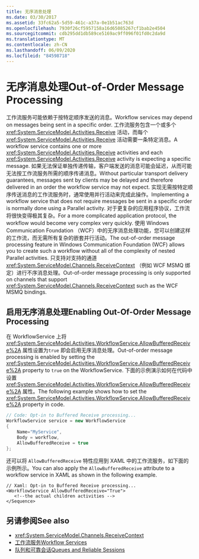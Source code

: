 ```yaml
---
title: 无序消息处理
ms.date: 03/30/2017
ms.assetid: 33fc62a5-5d59-461c-a37a-0e1b51ac763d
ms.openlocfilehash: 7930f26cf5957158a16d65085267cf1bab2e4504
ms.sourcegitcommit: cdb295dd1db589ce5169ac9ff096f01fd0c2da9d
ms.translationtype: MT
ms.contentlocale: zh-CN
ms.lasthandoff: 06/09/2020
ms.locfileid: "84598718"
---
```

# <a name="out-of-order-message-processing"></a><span data-ttu-id="1d7e1-102">无序消息处理</span><span class="sxs-lookup"><span data-stu-id="1d7e1-102">Out-of-Order Message Processing</span></span>
<span data-ttu-id="1d7e1-103">工作流服务可能依赖于按特定顺序发送的消息。</span><span class="sxs-lookup"><span data-stu-id="1d7e1-103">Workflow services may depend on messages being sent in a specific order.</span></span> <span data-ttu-id="1d7e1-104">工作流服务包含一个或多个 <xref:System.ServiceModel.Activities.Receive> 活动，而每个 <xref:System.ServiceModel.Activities.Receive> 活动需要一条特定消息。</span><span class="sxs-lookup"><span data-stu-id="1d7e1-104">A workflow service contains one or more <xref:System.ServiceModel.Activities.Receive> activities and each <xref:System.ServiceModel.Activities.Receive> activity is expecting a specific message.</span></span> <span data-ttu-id="1d7e1-105">如果无法保证单独传递传输，客户端发送的消息可能会延迟，从而可能无法按工作流服务所需的顺序传递消息。</span><span class="sxs-lookup"><span data-stu-id="1d7e1-105">Without particular transport delivery guarantees, messages sent by clients may be delayed and therefore delivered in an order the workflow service may not expect.</span></span> <span data-ttu-id="1d7e1-106">实现无需按特定顺序传送消息的工作流服务时，通常使用并行活动来完成此操作。</span><span class="sxs-lookup"><span data-stu-id="1d7e1-106">Implementing a workflow service that does not require messages be sent in a specific order is normally done using a Parallel activity.</span></span> <span data-ttu-id="1d7e1-107">对于更复杂的应用程序协议，工作流将很快变得极其复杂。</span><span class="sxs-lookup"><span data-stu-id="1d7e1-107">For a more complicated application protocol, the workflow would become very complex very quickly.</span></span>  <span data-ttu-id="1d7e1-108">使用 Windows Communication Foundation （WCF）中的无序消息处理功能，您可以创建这样的工作流，而无需所有复杂的嵌套并行活动。</span><span class="sxs-lookup"><span data-stu-id="1d7e1-108">The out-of-order message processing feature in Windows Communication Foundation (WCF) allows you to create such a workflow without all of the complexity of nested Parallel activities.</span></span> <span data-ttu-id="1d7e1-109">只支持对支持的通道 <xref:System.ServiceModel.Channels.ReceiveContext> （例如 WCF MSMQ 绑定）进行不序消息处理。</span><span class="sxs-lookup"><span data-stu-id="1d7e1-109">Out-of-order message processing is only supported on channels that support <xref:System.ServiceModel.Channels.ReceiveContext> such as the WCF MSMQ bindings.</span></span>  
  
## <a name="enabling-out-of-order-message-processing"></a><span data-ttu-id="1d7e1-110">启用无序消息处理</span><span class="sxs-lookup"><span data-stu-id="1d7e1-110">Enabling Out-Of-Order Message Processing</span></span>  
 <span data-ttu-id="1d7e1-111">在 WorkflowService 上将 <xref:System.ServiceModel.Activities.WorkflowService.AllowBufferedReceive%2A> 属性设置为`true` 即会启用无序消息处理。</span><span class="sxs-lookup"><span data-stu-id="1d7e1-111">Out-of-order message processing is enabled by setting the <xref:System.ServiceModel.Activities.WorkflowService.AllowBufferedReceive%2A> property to `true` on the WorkflowService.</span></span> <span data-ttu-id="1d7e1-112">下面的示例演示如何在代码中设置 <xref:System.ServiceModel.Activities.WorkflowService.AllowBufferedReceive%2A> 属性。</span><span class="sxs-lookup"><span data-stu-id="1d7e1-112">The following example shows how to set the <xref:System.ServiceModel.Activities.WorkflowService.AllowBufferedReceive%2A> property in code.</span></span>  
  
```csharp  
// Code: Opt-in to Buffered Receive processing...  
WorkflowService service = new WorkflowService  
{  
    Name="MyService",  
    Body = workflow,  
    AllowBufferedReceive = true  
};  
```  
  
 <span data-ttu-id="1d7e1-113">还可以将 `AllowBufferedReceive` 特性应用到 XAML 中的工作流服务，如下面的示例所示。</span><span class="sxs-lookup"><span data-stu-id="1d7e1-113">You can also apply the `AllowBufferedReceive` attribute to a workflow service in XAML as shown in the following example.</span></span>  
  
```xaml  
// Xaml: Opt-in to Buffered Receive processing...  
<WorkflowService AllowBufferedReceive="True">  
   <!--the actual children activities -->  
</Sequence>  
```  
  
## <a name="see-also"></a><span data-ttu-id="1d7e1-114">另请参阅</span><span class="sxs-lookup"><span data-stu-id="1d7e1-114">See also</span></span>

- <xref:System.ServiceModel.Channels.ReceiveContext>
- [<span data-ttu-id="1d7e1-115">工作流服务</span><span class="sxs-lookup"><span data-stu-id="1d7e1-115">Workflow Services</span></span>](workflow-services.md)
- [<span data-ttu-id="1d7e1-116">队列和可靠会话</span><span class="sxs-lookup"><span data-stu-id="1d7e1-116">Queues and Reliable Sessions</span></span>](queues-and-reliable-sessions.md)
